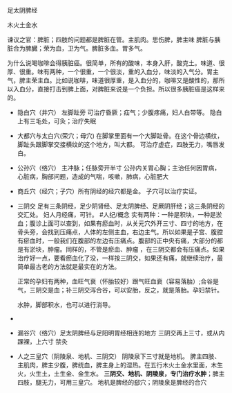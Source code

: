 足太阴脾经

木火土金水

谏议之官：脾脏；四肢的问题都是脾脏在管。主肌肉。思伤脾，脾主味
脾脏与胰脏合为脾臓；荣为血，卫为气。脾脏多血。胃多气。





为什么说喝咖啡会得胰脏癌。很简单，所有的酸味，本身入肝，酸克土。味道、很厚、很重。味有两种，一个很重，一个很淡，重的入血分，味淡的入气分。胃主气，脾主荣主血。比如说咖啡，味道很厚重，是入血分的，咖啡又是酸性的，那所以入血分，直接打击到脾上面，对脾脏来说是一个负担。所以很多胰脏癌是这样来的。


- 隐白穴（井穴）
  左脚趾旁
  可治疗昏厥；疝气；少腹疼痛，妇人白带等。
  隐白上有三毛处，可灸；治疗失眠

- 大都穴与太白穴(荣穴；母穴)
  在脚掌里面有一个大脚趾骨。在这个骨边横纹，脚趾头跟脚掌交接横纹的这个地方，叫大都。
  可治疗虚症，四肢无力，嘴唇发白。

- 公孙穴（络穴）
  主冲脉；任脉旁开半寸
  公孙内关胃心胸；主治任何因胃病，心脏病，胸部问题，造成的气喘，咳嗽，肺病，心脏肥大
  
- 商丘穴（经穴；子穴）所有阴经的经穴都是金。
  子穴可以治疗实证。
  
- 三阴交
  足有三条阴经，足少阴肾经、足太阴脾经、足厥阴肝经；这三条阴经的交汇处。
  妇人月经痛，可针。
  #人纪/概念 
  实有两种：一种是积块，一种是淤血；腹诊上面可以查到，如果有瘀血时，从关元穴外开三寸、四寸的地方，在骨头旁，会找到压痛点，人体的左侧主血，右边主气。所以如果是子宫、腹腔有瘀血时，一般我们在腹部的左边有压痛点。腹部的正中央有痛，大部分的都是有淤块，肿瘤。同样的，不管是瘀血、肿瘤 ，在三阴交都会有压痛点。如果治疗好一点，要看瘀血化了没，一样按三阴交，如果还有痛，就继续治疗，最简单最古老的方法就是最实在的方法。
  
  正常的孕妇有两种，血旺气衰（怀胎较好）跟气旺血衰（容易落胎）;合谷是气，三阴交是血；补三阴交泻合谷，可以安胎，反之，就是落胎。孕妇禁针。
  
  水肿，脚部积水，也可以进行消导。
- 
- 漏谷穴（络穴）足太阴脾经与足阳明胃经相连的地方
  三阴交再上三寸，或从内踝裸，上六寸
  禁灸
  
- 人之三皇穴（阴陵泉、地机、三阴交）
  阴陵泉下三寸就是地机。
  脾主四肢、主肌肉，脾主少腹，脾统血，脾主身上的湿热。在五行木火土金水里面，木生火，火生土，土生金、金生水。
  **三阴交、地机、阴陵泉，专门治疗水肿**；脾主四肢，腿无力，可用三皇穴。
  地机是脾经的郄穴；阴陵泉是脾经的合穴






















